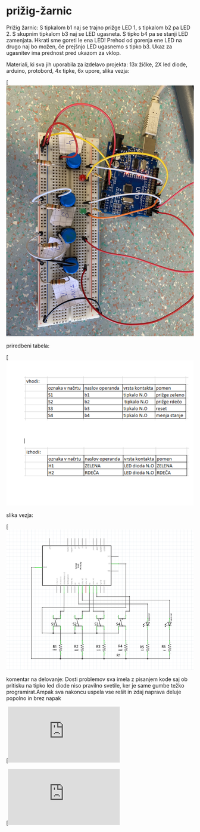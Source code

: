 # prižig-žarnic

 Prižig žarnic: S tipkalom b1 naj se trajno prižge LED 1, s tipkalom b2 pa LED 2. S skupnim tipkalom b3 naj se LED ugasneta. S tipko b4 pa se stanji LED zamenjata. Hkrati sme goreti le ena LED! Prehod od gorenja ene LED na drugo naj bo možen, če prejšnjo LED ugasnemo s tipko b3. Ukaz za ugasnitev ima prednost pred ukazom za vklop.


Materiali, ki sva jih uporabila za izdelavo projekta: 13x žičke, 2X led diode, arduino, protobord, 4x tipke, 6x upore,
slika vezja: 

[![slika vezja](https://raw.githubusercontent.com/MatejUrke/prizig-zarnic/main/image_67505921.JPG)

priredbeni tabela:

[![priredbena tabela](https://raw.githubusercontent.com/MatejUrke/prizig-zarnic/main/pravilnostna%20tabela.PNG)

slika vezja:

[![fritzing izrez slike](https://raw.githubusercontent.com/MatejUrke/prizig-zarnic/main/slika%20vezja.PNG)

komentar na delovanje: Dosti problemov sva imela z pisanjem kode saj ob pritisku na tipko led diode niso pravilno svetile, ker je same gumbe težko programirat.Ampak sva nakoncu uspela vse rešit in zdaj naprava deluje popolno in brez napak


[![slika vezja mitshubishi](https://github.com/MatejUrke/prizig-zarnic/blob/main/Schematic_MITSHUBISHI%20MIK_2022-06-15.pdf)

[![slika vezja EasySoft](https://github.com/MatejUrke/prizig-zarnic/blob/main/Schematic_mik-%20123_2022-06-15.pdf)





